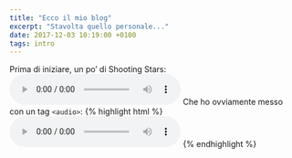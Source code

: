 ```yaml
---
title: "Ecco il mio blog"
excerpt: "Stavolta quello personale..."
date: 2017-12-03 10:19:00 +0100
tags: intro
---
```

Prima di iniziare, un po’ di Shooting Stars:
<audio src="{{ site.assets }}/audio/ShootingStars.m4a" controls>
   <a href="https://youtu.be/7Xueo6Y">Shooting Stars su Youtube</a>
</audio>
Che ho ovviamente messo con un tag `<audio>`:
{% highlight html %}
<audio src="{{ site.assets }}/audio/ShootingStars.m4a" controls>
   <a href="https://youtu.be/7Xueo6Y">Shooting Stars su Youtube</a>
</audio>
{% endhighlight %}